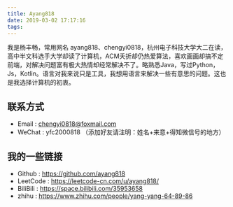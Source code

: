 ```yaml
---
title: Ayang818 
date: 2019-03-02 17:17:16
tags:
---
```


我是杨丰畅，常用网名 ayang818、chengyi0818，杭州电子科技大学大二在读，高中半文科选手大学却读了计算机，ACM夭折却仍热爱算法，喜欢画画却搞不定前端，对解决问题富有极大热情却经常解决不了。略熟悉Java，写过Python，Js，Kotlin。语言对我来说只是工具，我想用语言来解决一些有意思的问题。这也是我选择计算机的初衷。

## 联系方式
- Email : chengyi0818@foxmail.com
- WeChat : yfc2000818 （添加好友请注明：姓名+来意+得知微信号的地方）

## 我的一些链接
- Github : https://github.com/ayang818
- LeetCode : https://leetcode-cn.com/u/ayang818/
- BiliBili : https://space.bilibili.com/35953658
- zhihu : https://www.zhihu.com/people/yang-yang-64-89-86